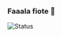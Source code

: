 ### Faaala fiote 👋

![Status](https://github-readme-stats.vercel.app/api?username=NocDevX&show_icons=true&theme=radical)
